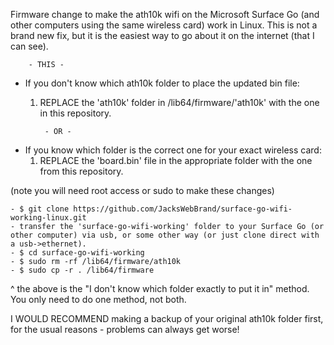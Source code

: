 Firmware change to make the ath10k  wifi on the Microsoft Surface Go (and other computers using the same wireless card) work in Linux. This is not a brand new fix, but it is the easiest way to go about it on the internet (that I can see). 

		- THIS -

- If you don't know which ath10k folder to place the updated bin file:
	1. REPLACE the 'ath10k' folder in /lib64/firmware/'ath10k' with the one in this repository.

			- OR -

- If you know which folder is the correct one for your exact wireless card:
	1. REPLACE the 'board.bin' file in the appropriate folder with the one from this repository.

(note you will need root access or sudo to make these changes)

	- $ git clone https://github.com/JacksWebBrand/surface-go-wifi-working-linux.git
	- transfer the 'surface-go-wifi-working' folder to your Surface Go (or other computer) via usb, or some other way (or just clone direct with a usb->ethernet).
	- $ cd surface-go-wifi-working
	- $ sudo rm -rf /lib64/firmware/ath10k
	- $ sudo cp -r . /lib64/firmware

^ the above is the "I don't know which folder exactly to put it in" method. You only need to do one method, not both.

I WOULD RECOMMEND making a backup of your original ath10k folder first, for the usual reasons - problems can always get worse!
